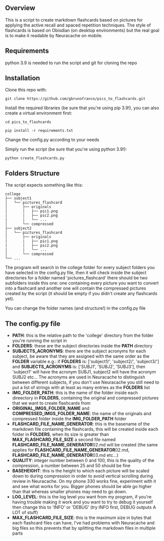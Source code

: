 ## Overview

This is a script to create markdown flashcards based on pictures for applying the active recall and spaced repetition techniques. The style of flashcards is based on Obisdian (on desktop environments) but the real goal is to make it readable by Neuracache on mobile.


## Requirements

python 3.9 is needed to run the script and git for cloning the repo


## Installation
Clone this repo with:

    git clone https://github.com/gbrunofranco/pics_to_flashcards.git

Install the required libraries (be sure that you're using pip 3.9!), you can also create a virtual environment first:

    cd pics_to_flashcards

    pip install -r requirements.txt

Change the config.py according to your needs

Simply run the script (be sure that you're using python 3.9!):
    
    python create_flashcards.py


## Folders Structure
The script expects something like this:

    college
    ├── subject1
    │   └── pictures_flashcard
    │       ├── originals
    |       |   ├── pic1.png
    |       |   ├── pic2.png
    |       |   └── ...
    │       └── compressed
    ├── subject2
    │   └── pictures_flashcard
    │       ├── originals
    |       |   ├── pic1.png
    |       |   ├── pic2.png
    |       |   └── ...
    │       └── compressed
    └── ...

The program will search in the college folder for every subject folders you have selected in the config.py file, then it will check inside the subject directories for a folder named 'pictures_flashcard' there should be two subfolders inside this one: one containing every picture you want to convert into a flashcard and another one will contain the compressed pictures created by the script (it should be empty if you didn't create any flashcards yet).

You can change the folder names (and structure!) in the config.py file

## The config.py file

* **PATH**: this is the relative path to the 'college' directory from the folder you're running the script in
* **FOLDERS**: these are the subject directories inside the **PATH** directory
* **SUBJECTS_ACRONYMS**: there are the subject acronyms for each subject, be aware that they are assigned with the same order as the **FOLDER** variable
    e.g.: if **FOLDERS** is: ['subject1/', 'subject2/', 'subject3/'] and **SUBJECTS_ACRONYMS** is: ['SUBJ1', 'SUBJ2', 'SUBJ3'], then 'subject1' will have the acronym SUBJ1, subject2 will have the acronym SUBJ2 etc...
    The acronyms are used in Neuracache to distinguish between different subjects, if you don't use Neuracache you still need to put a list of strings with at least as many entries as the **FOLDERS** list
* **IMG_FOLDER_PATH**: this is the name of the folder inside each direectory in **FOLDERS**, containing the original and compressed pictures that we want to create flashcards from
* **ORIGINAL_IMGS_FOLDER_NAME** and **COMPRESSED_IMGS_FOLDER_NAME**: the name of the originals and compressed folder inside the **IMG_FOLDER_PATH** folder
* **FLASHCARD_FILE_NAME_GENERATOR**: this is the basename of the markdown file containing the flashcards, this will be created inside each folder in **FOLDERS**, when its size is greater than **MAX_FLASHCARD_FILE_SIZE** a second file named **FLASHCARD_FILE_NAME_GENERATOR**02.md will be created (the same applies for **FLASHCARD_FILE_NAME_GENERATOR**02.md, **FLASHCARD_FILE_NAME_GENERATOR**03.md etc...)
* **QUALITY**: integer number between 0 and 100, this is the quality of the compression, a number between 25 and 50 should be fine
* **BASEHEIGHT**: this is the height to which each picture will be scaled down to during compression in order to avoid vertical scrolling during review in Neuracache. On my phone 330 works fine, experiment with it and see what works for you. Bigger phones should be able go higher than that whereas smaller phones may need to go down.
* **LOG_LEVEL**: this is the log level you want from my program, if you're having trouble making it work and you want to try to debug it yourself then change this to 'INFO' or 'DEBUG' (try INFO first, DEBUG outputs A LOT of stuff)
* **MAX_FLASHCARD_FILE_SIZE**: this is the maximum size in bytes that each flashcard files can have, I've had problems with Neuracache and big files so this prevents that by splitting the markdown files in multiple parts
